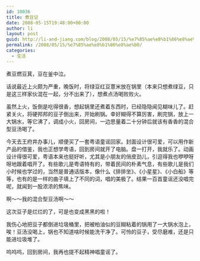 ```yaml
---
id: 10036
title: 煮豆记
date: 2008-05-15T19:48:00+00:00
author: li
layout: post
guid: http://li-and-jiang.com/blog/2008/05/15/%e7%85%ae%e8%b1%86%e8%ae%b0/
permalink: /2008/05/15/%e7%85%ae%e8%b1%86%e8%ae%b0/
categories:
  - 生活
---
```

煮豆燃豆萁，豆在釜中泣。 

话说最近上火颇为严重，晚饭时，将绿豆红豆薏米放在锅里（本来只想煮绿豆，只是这三样家伙混在一起，分不出来了），想煮点汤喝败败火。 

虽然上火，饭倒是吃得很香，想起锅里还煮着东西时，已经隐隐闻见糊味儿了。赶紧关火，将硬邦邦的豆子倒出来，开始刷锅。幸好糊得不算厉害，刷完锅，放上一大锅水，等它沸了，调成小火，回房间，一边思量着二十分钟后就该有香香的混合型豆汤喝了。 

今天去王府井办事儿，顺便买了一套粤语童谣回家。封面设计很可爱，可以用作新产品的借鉴，我也正想学粤语，回到房间就开了电脑。盘一打开，我就乐了。动画设计得很可爱，粤语本来也挺好听，尤其是小朋友的俏皮劲儿，引逗得我也咿咿呀呀地跟着唱开了。有些歌儿是粤语特有的，带着民间的朴素气息，有些歌儿是我们小时候也学过的，当然是普通话版本，像什么《排排坐》、《小星星》、《小白船》等等，也有的是一样的曲子填上了不同的词，唱的美极了。结果一百首童谣还没唱完呢，就闻到一股浓浓的焦味。 

啊～～我的混合型豆汤啊～～ 

这次豆子是烂烂的了，可是也变成黑黑的啦！ 

我伤心地把豆子都倒进垃圾桶里，把被柏油似的豆糊粘着的锅用了一大锅水泡上，唉！豆汤没喝上，锅也不知道啥时候能洗干净了。可怜的豆子，受尽磨难，还是只能进垃圾堆了。 

呜呜呜，回到房间，我再也提不起精神唱童谣了。